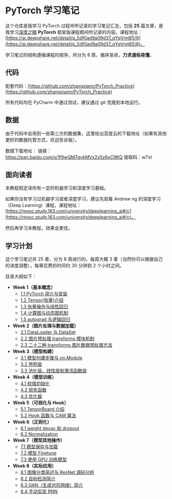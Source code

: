 


# PyTorch 学习笔记

这个仓库是我学习 PyTorch 过程中所记录的学习笔记汇总，包括 **25** 篇文章，是我学习[深度之眼](https://ai.deepshare.net/) **PyTorch** 框架版课程期间所记录的内容。课程地址：[https://ai.deepshare.net/detail/p_5df0ad9a09d37_qYqVmt85/6](https://ai.deepshare.net/detail/p_5df0ad9a09d37_qYqVmt85/6)。

学习笔记的结构遵循课程的顺序，共分为 8 周，循序渐进，**力求通俗易懂**。



## 代码

配套代码：[https://github.com/zhangxiann/PyTorch_Practice](https://github.com/zhangxiann/PyTorch_Practice)

所有代码均在 PyCharm 中通过测试，建议通过 git 克隆到本地运行。

<!--more-->



## 数据

由于代码中会用到一些第三方的数据集，这里给出百度云的下载地址（如果有其他更好的数据托管方式，欢迎告诉我）。

数据下载地址：
链接：https://pan.baidu.com/s/1f9wQM7gvkMVx2x5z6xC9KQ 
提取码：w7xt



## 面向读者

本教程假定读你有一定的机器学习和深度学习基础。

如果你没有学习过机器学习或者深度学习，建议先观看 Andrew ng 的深度学习（Deep Learning）课程，课程地址： [https://mooc.study.163.com/university/deeplearning_ai#/c](https://mooc.study.163.com/university/deeplearning_ai#/c)。

然后再学习本教程，效果会更佳。



## 学习计划

这个学习笔记共 25 章，分为 8 周进行的，每周大概 3 章（当然你可以根据自己的进度调整），每章花费的时间约 30 分钟到 2 个小时之间。

目录大纲如下：

- **Week 1（基本概念）**
  - [1.1 PyTorch 简介与安装](https://zhuanlan.zhihu.com/p/185037101)
  - [1.2 Tensor(张量)介绍](https://zhuanlan.zhihu.com/p/187564399)
  - [1.3 张量操作与线性回归](https://zhuanlan.zhihu.com/p/189952916)
  - [1.4 计算图与动态图机制](https://zhuanlan.zhihu.com/p/191648279)
  - [1.5 autograd 与逻辑回归](https://zhuanlan.zhihu.com/p/191652343)
- **Week 2（图片处理与数据加载）**
  - [2.1 DataLoader 与 DataSet](https://zhuanlan.zhihu.com/p/197888612)
  - [2.2 图片预处理 transforms 模块机制](https://zhuanlan.zhihu.com/p/200866666)
  - [2.3 二十二种 transforms 图片数据预处理方法](https://zhuanlan.zhihu.com/p/200876072)
- **Week 3（模型构建）**
  - [3.1 模型创建步骤与 nn.Module](https://zhuanlan.zhihu.com/p/203405689)
  - [3.2 卷积层](https://zhuanlan.zhihu.com/p/206427963)
  - [3.3 池化层、线性层和激活函数层](https://zhuanlan.zhihu.com/p/208259650)
- **Week 4（模型训练）**
  - [4.1 权值初始化](https://zhuanlan.zhihu.com/p/210137182)
  - [4.2 损失函数](https://zhuanlan.zhihu.com/p/212691653)
  - [4.3 优化器](https://zhuanlan.zhihu.com/p/213824542)
- **Week 5（可视化与 Hook）**
  - [5.1 TensorBoard 介绍](https://zhuanlan.zhihu.com/p/217415374)
  - [5.2 Hook 函数与 CAM 算法](https://zhuanlan.zhihu.com/p/222496848)
- **Week 6（正则化）**
  - [6.1 weight decay 和 dropout](https://zhuanlan.zhihu.com/p/225606205)
  - [6.2 Normalization](https://zhuanlan.zhihu.com/p/232487440)
- **Week 7（模型其他操作）**
  - [7.1 模型保存与加载](https://zhuanlan.zhihu.com/p/245645490)
  - [7.2 模型 Finetune](https://zhuanlan.zhihu.com/p/245652282)
  - [7.3 使用 GPU 训练模型](https://zhuanlan.zhihu.com/p/254738836)
- **Week 8（实际应用）**
  - [8.1 图像分类简述与 ResNet 源码分析](https://zhuanlan.zhihu.com/p/254761587)
  - [8.2 目标检测简介](https://zhuanlan.zhihu.com/p/259494709)
  - [8.3 GAN（生成对抗网络）简介](https://zhuanlan.zhihu.com/p/258321589)
  - [8.4 手动实现 RNN](https://zhuanlan.zhihu.com/p/263531494)
